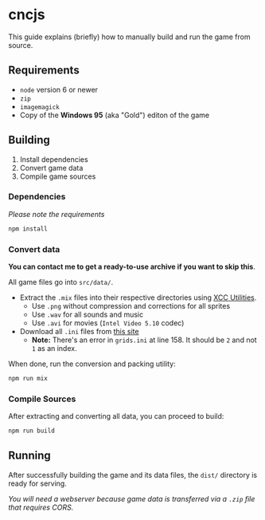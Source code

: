 # cncjs

This guide explains (briefly) how to manually build and run the game from source.

## Requirements

* `node` version 6 or newer
* `zip`
* `imagemagick`
* Copy of the **Windows 95** (aka "Gold") editon of the game

## Building

1. Install dependencies
2. Convert game data
3. Compile game sources

### Dependencies

*Please note the requirements*

```bash
npm install
```

### Convert data

**You can contact me to get a ready-to-use archive if you want to skip this**.

All game files go into `src/data/`.

* Extract the `.mix` files into their respective directories using [XCC Utilities](http://xhp.xwis.net/utilities/).
    * Use `.png` without compression and corrections for all sprites
    * Use `.wav` for all sounds and music
    * Use `.avi` for movies (`Intel Video 5.10` codec)
* Download all `.ini` files from [this site](http://nyerguds.arsaneus-design.com/cnc95upd/inirules/)
    * **Note:** There's an error in `grids.ini` at line 158. It should be `2` and not `1` as an index.

When done, run the conversion and packing utility:

```bash
npm run mix
```

### Compile Sources

After extracting and converting all data, you can proceed to build:

```bash
npm run build
```

## Running

After successfully building the game and its data files, the `dist/` directory is ready for serving.

*You will need a webserver because game data is transferred via a `.zip` file that requires CORS.*
